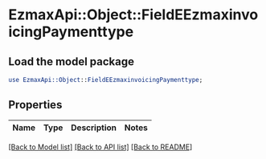# EzmaxApi::Object::FieldEEzmaxinvoicingPaymenttype

## Load the model package
```perl
use EzmaxApi::Object::FieldEEzmaxinvoicingPaymenttype;
```

## Properties
Name | Type | Description | Notes
------------ | ------------- | ------------- | -------------

[[Back to Model list]](../README.md#documentation-for-models) [[Back to API list]](../README.md#documentation-for-api-endpoints) [[Back to README]](../README.md)


